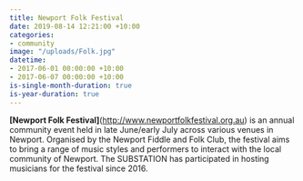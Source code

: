 ```yaml
---
title: Newport Folk Festival
date: 2019-08-14 12:21:00 +10:00
categories:
- community
image: "/uploads/Folk.jpg"
datetime:
- 2017-06-01 00:00:00 +10:00
- 2017-06-07 00:00:00 +10:00
is-single-month-duration: true
is-year-duration: true
---
```


**[Newport Folk Festival]**(http://www.newportfolkfestival.org.au) is an annual community event held in late June/early July across various venues in Newport. Organised by the Newport Fiddle and Folk Club, the festival aims to bring a range of music styles and performers to interact with the local community of Newport. The SUBSTATION has participated in hosting musicians for the festival since 2016.